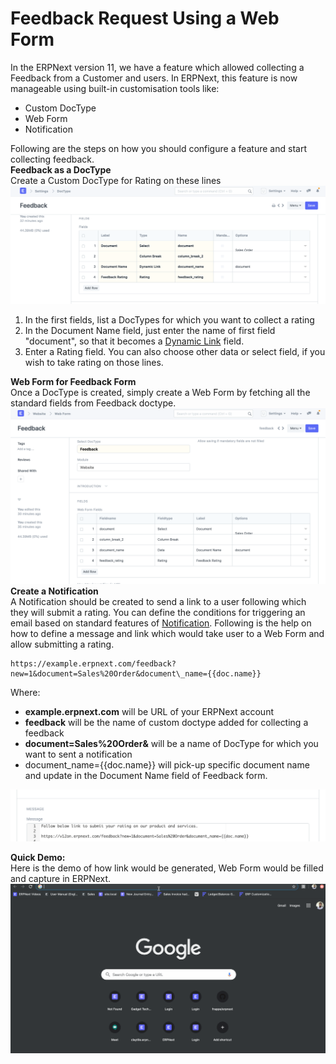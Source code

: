 
# Feedback Request Using a Web Form


In the ERPNext version 11, we have a feature which allowed collecting a Feedback from a Customer and users. In ERPNext, this feature is now manageable using built-in customisation tools like:  
* Custom DocType
* Web Form
* Notification

  
Following are the steps on how you should configure a feature and start collecting feedback.  
**Feedback as a DocType**  
Create a Custom DocType for Rating on these lines  
![](/files/oUDbd8e.png)  
1. In the first fields, list a DocTypes for which you want to collect a rating
2. In the Document Name field, just enter the name of first field "document", so that it becomes a [Dynamic Link](https://docs.erpnext.com/docs/v14/user/manual/en/customize-erpnext/articles/dynamic-link-fields) field.
3. Enter a Rating field. You can also choose other data or select field, if you wish to take rating on those lines.

  
**Web Form for Feedback Form**  
Once a DocType is created, simply create a Web Form by fetching all the standard fields from Feedback doctype.  
![](/files/eWKqJ50.png)  
**Create a Notification**  
A Notification should be created to send a link to a user following which they will submit a rating. You can define the conditions for triggering an email based on standard features of [Notification](https://erpnext.com/docs/user/manual/en/setting-up/notifications). Following is the help on how to define a message and link which would take user to a Web Form and allow submitting a rating.  

```
https://example.erpnext.com/feedback?new=1&document=Sales%20Order&document\_name={{doc.name}}
```
  
Where:  
* **example.erpnext.com** will be URL of your ERPNext account
* **feedback** will be the name of custom doctype added for collecting a feedback
* **document=Sales%20Order&** will be a name of DocType for which you want to sent a notification
* document\_name={{doc.name}} will pick-up specific document name and update in the Document Name field of Feedback form.

  
![](/files/UDBhIaK.png)  
  
**Quick Demo:**  
Here is the demo of how link would be generated, Web Form would be filled and capture in ERPNext.  
![](/files/hEbdh6c.gif)

